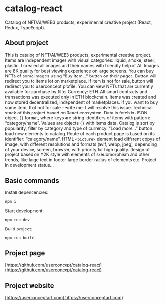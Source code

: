 # catalog-react

Catalog of NFT/AI/WEB3 products, experimental creative project (React, Redux, TypeScript).

## About project

This is catalog of NFT/AI/WEB3 products, experimental creative project. Items are independent images with visual categories: liquid, smoke, steel, plastic. I created all images and their names with friendly help of AI. Images are 8K quality for best viewing experience on large screens. You can buy NFTs of some images using "Buy item..." button on their pages. Button will redirect you to items lot on marketplace. If item is not for sale, button will redirect you to userconcept profile. You can view NFTs that are currently available for purchase by filter Currency: ETH. All smart contracts and transactions was executed only in ETH blockchain. Items was created and now stored decentralized, independent of marketplaces. If you want to buy some item, that not for sale - write me. I will resolve this issue. Technical stack of this project based on React ecosystem. Data is fetch in JSON object `{}` format, where keys are string identifiers of items with pattern: “category/name”. Values are objects `{}` with items data. Catalog is sort by popularity, filter by category and type of currency. “Load more...” button load new elements to catalog. Route of each product page is based on its identifier: “category/name”. HTML `<picture>` element load different copys of image, with different resolutions and formats (avif, webp, jpeg), depending of your device, screen, browser, with priority for high quality. Design of project based on Y2K style with elements of skeuomorphism and other trends, like large text in footer, large border radius of elements etc. Project in development status...

## Basic commands

Install dependencies:

`npm i`

Start development:

`npm run dev`

Build project:

`npm run build`

## Project page

[https://github.com/userconcept/catalog-react](https://github.com/userconcept/catalog-react)

## Project website

[https://userconceptart.com](https://userconceptart.com)

